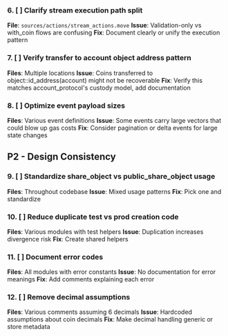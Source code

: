 ### 6. [ ] Clarify stream execution path split
**File**: `sources/actions/stream_actions.move`
**Issue**: Validation-only vs with_coin flows are confusing
**Fix**: Document clearly or unify the execution pattern

### 7. [ ] Verify transfer to account object address pattern
**Files**: Multiple locations
**Issue**: Coins transferred to object::id_address(account) might not be recoverable
**Fix**: Verify this matches account_protocol's custody model, add documentation

### 8. [ ] Optimize event payload sizes
**Files**: Various event definitions
**Issue**: Some events carry large vectors that could blow up gas costs
**Fix**: Consider pagination or delta events for large state changes

## P2 - Design Consistency

### 9. [ ] Standardize share_object vs public_share_object usage
**Files**: Throughout codebase
**Issue**: Mixed usage patterns
**Fix**: Pick one and standardize

### 10. [ ] Reduce duplicate test vs prod creation code
**Files**: Various modules with test helpers
**Issue**: Duplication increases divergence risk
**Fix**: Create shared helpers

### 11. [ ] Document error codes
**Files**: All modules with error constants
**Issue**: No documentation for error meanings
**Fix**: Add comments explaining each error

### 12. [ ] Remove decimal assumptions
**Files**: Various comments assuming 6 decimals
**Issue**: Hardcoded assumptions about coin decimals
**Fix**: Make decimal handling generic or store metadata

